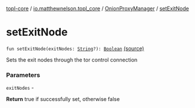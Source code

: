 [topl-core](../../index.md) / [io.matthewnelson.topl_core](../index.md) / [OnionProxyManager](index.md) / [setExitNode](./set-exit-node.md)

# setExitNode

`fun setExitNode(exitNodes: `[`String`](https://kotlinlang.org/api/latest/jvm/stdlib/kotlin/-string/index.html)`?): `[`Boolean`](https://kotlinlang.org/api/latest/jvm/stdlib/kotlin/-boolean/index.html) [(source)](https://github.com/05nelsonm/TorOnionProxyLibrary-Android/blob/master/topl-core/src/main/java/io/matthewnelson/topl_core/OnionProxyManager.kt#L869)

Sets the exit nodes through the tor control connection

### Parameters

`exitNodes` -

**Return**
true if successfully set, otherwise false

